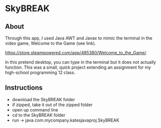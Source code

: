 # SkyBREAK

## About

Through this app, I used Java AWT and Javax to mimic the terminal in the video game, Welcome to the Game (see link).

https://store.steampowered.com/app/485380/Welcome_to_the_Game/

In this pretend desktop, you can type in the terminal but it does not actually function. This was a small, quick project extending an assignment for my high-school programming 12 class.

## Instructions

- download the SkyBREAK folder
- if zipped, take it out of the zipped folder
- open up command line
- cd to the SkyBREAK folder
- run -> java com.mycompany.katesjavaproj.SkyBREAK

